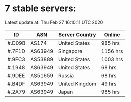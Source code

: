 # 7 stable servers:

Latest update at: Thu Feb 27 16:10:11 UTC 2020

| ID | ASN | Server Country | Online |
| -- | --- | -------------- | ------ |
| #.D09B | AS174 | United States | 985 hrs |
| #.7F1D | AS63949 | Singapore | 1156 hrs |
| #.9FC3 | AS53889 | United States | 1003 hrs |
| #.1948 | AS63949 | United States | 68 hrs |
| #.9DEE | AS51659 | Russia | 68 hrs |
| #.B4DF | AS63949 | United Kingdom | 49 hrs |
| #.2A79 | AS63949 | Japan | 985 hrs |


